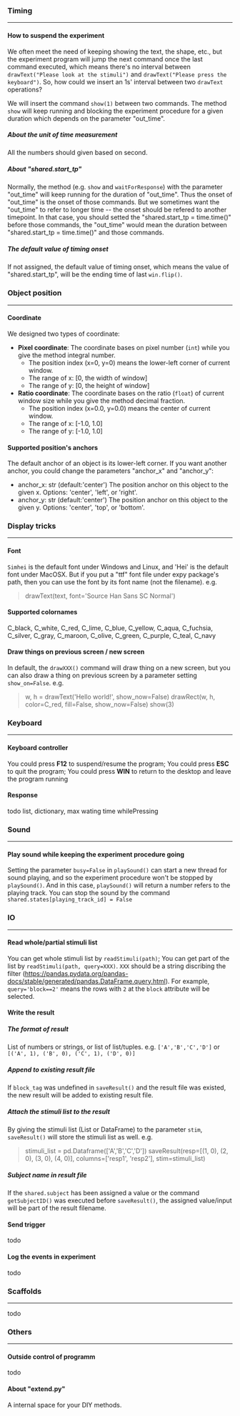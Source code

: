 ### Timing
---
#### How to suspend the experiment
We often meet the need of keeping showing the text, the shape, etc., but the experiment program will jump the next command once the last command executed, which means there's no interval between `drawText("Please look at the stimuli")` and `drawText("Please press the keyboard")`. 
So, how could we insert an 1s' interval between two `drawText` operations?

We will insert the command `show(1)` between two commands.
The method `show` will keep running and blocking the experiment procedure for a given duration which depends on the parameter "out_time".

##### About the unit of time measurement
All the numbers should given based on second. 

##### About "shared.start_tp"
Normally, the method (e.g. `show` and `waitForResponse`) with the parameter "out_time" will keep running for the duration of "out_time". Thus the onset of "out_time" is the onset of those commands. 
But we sometimes want the "out_time" to refer to longer time -- the onset should be refered to another timepoint. In that case, you should setted the "shared.start_tp = time.time()" before those commands, the "out_time" would mean the duration between "shared.start_tp = time.time()" and those commands.

##### The default value of timing onset
If not assigned, the default value of timing onset, which means the value of "shared.start_tp", will be the ending time of last `win.flip()`.

### Object position
---
#### Coordinate
We designed two types of coordinate:
- **Pixel coordinate**: The coordinate bases on pixel number (`int`) while you give the method integral number.
    - The position index (x=0, y=0) means the lower-left corner of current window. 
    - The range of x: [0, the width of window]
    - The range of y: [0, the height of window]
- **Ratio coordinate**: The coordinate bases on the ratio (`float`) of current window size while you give the method decimal fraction.
    - The position index (x=0.0, y=0.0) means the center of current window.
    - The range of x: [-1.0, 1.0]
    - The range of y: [-1.0, 1.0]

#### Supported position's anchors
The default anchor of an object is its lower-left corner. If you want another anchor, you could change the parameters "anchor_x" and "anchor_y":

- anchor_x: str (default:'center')
    The position anchor on this object to the given x.
    Options: 'center', 'left', or 'right'.
- anchor_y: str (default:'center')
    The position anchor on this object to the given y.
    Options: 'center', 'top', or 'bottom'.

### Display tricks
---
#### Font
`Simhei` is the default font under Windows and Linux, and 'Hei' is the default font under MacOSX. But if you put a "ttf" font file under expy package's path, then you can use the font by its font name (not the filename).
e.g. 
> drawText(text, font='Source Han Sans SC Normal')

#### Supported colornames
C_black, C_white, C_red, C_lime, C_blue, C_yellow, C_aqua, C_fuchsia, C_silver, C_gray, C_maroon, C_olive, C_green, C_purple, C_teal, C_navy

#### Draw things on previous screen / new screen
In default, the `drawXXX()` command will draw thing on a new screen, but you can also draw a thing on previous screen by a parameter setting `show_on=False`.
e.g. 
> w, h = drawText('Hello world!', show_now=False)
> drawRect(w, h, color=C_red, fill=False, show_now=False)
> show(3)

### Keyboard
---
#### Keyboard controller
You could press **F12** to suspend/resume the program;
You could press **ESC** to quit the program;
You could press **WIN** to return to the desktop and leave the program running

#### Response
todo
list, dictionary, max wating time
whilePressing


### Sound
---
#### Play sound while keeping the experiment procedure going
Setting the parameter `busy=False` in `playSound()` can start a new thread for sound playing, and so the experiment procedure won't be stopped by `playSound()`.
And in this case, `playSound()` will return a number refers to the playing track. You can stop the sound by the command `shared.states[playing_track_id] = False`

### IO
---
#### Read whole/partial stimuli list
You can get whole stimuli list by `readStimuli(path)`;
You can get part of the list by `readStimuli(path, query=XXX)`. `XXX` should be a string discribing the filter (https://pandas.pydata.org/pandas-docs/stable/generated/pandas.DataFrame.query.html). For example, `query='block==2'` means the rows with `2` at the `block` attribute will be selected.

#### Write the result
##### The format of result
List of numbers or strings, or list of list/tuples.
e.g.
`['A','B','C','D']`
or
`[('A', 1), ('B', 0), ('C', 1), ('D', 0)] `

##### Append to existing result file
If `block_tag` was undefined in `saveResult()` and the result file was existed, the new result will be added to existing result file.

##### Attach the stimuli list to the result
By giving the stimuli list (List or DataFrame) to the parameter `stim`, `saveResult()` will store the stimuli list as well.
e.g.
> stimuli_list = pd.Dataframe(['A','B','C','D'])
> saveResult(resp=[(1, 0), (2, 0), (3, 0), (4, 0)], columns=['resp1', 'resp2'], stim=stimuli_list)

##### Subject name in result file
If the `shared.subject` has been assigned a value or the command `getSubjectID()` was executed before `saveResult()`, the assigned value/input will be part of the result filename.

#### Send trigger
todo

#### Log the events in experiment
todo


### Scaffolds
---
todo

### Others
---
#### Outside control of programm
todo

#### About "extend.py"
A internal space for your DIY methods.

